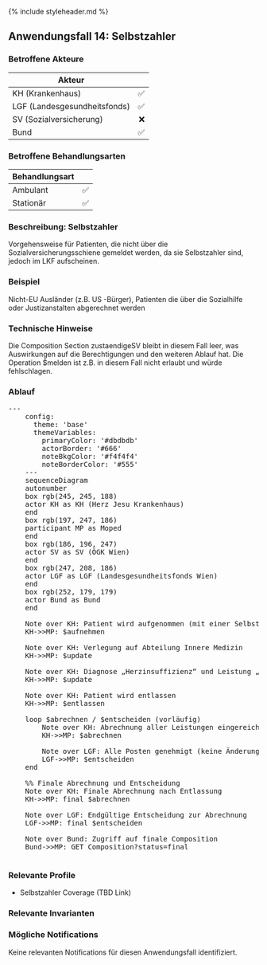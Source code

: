 {% include styleheader.md %}

## Anwendungsfall 14: Selbstzahler 

### Betroffene Akteure

| Akteur            |  |
|-------------------|--------------:|
| KH (Krankenhaus)  |      ✅ |
| LGF (Landesgesundheitsfonds) |  ✅ |
| SV (Sozialversicherung)      |  ❌  |
| Bund            |  ✅  |

### Betroffene Behandlungsarten

| Behandlungsart|  |
|-----------|----:|
| Ambulant  |  ✅ |
| Stationär |  ✅ |



### Beschreibung: Selbstzahler
Vorgehensweise für Patienten, die nicht über die Sozialversicherungsschiene gemeldet werden, da sie Selbstzahler sind, jedoch im LKF aufscheinen.  
 
### Beispiel
Nicht-EU Ausländer (z.B. US -Bürger), Patienten die über die Sozialhilfe oder Justizanstalten abgerechnet werden  

### Technische Hinweise
Die Composition Section zustaendigeSV bleibt in diesem Fall leer, was Auswirkungen auf die Berechtigungen und den weiteren Ablauf hat. Die Operation $melden ist z.B. in diesem Fall nicht erlaubt und würde fehlschlagen.


### Ablauf
<pre class="mermaid">
---
    config:
      theme: 'base'
      themeVariables:
        primaryColor: '#dbdbdb'         
        actorBorder: '#666'
        noteBkgColor: '#f4f4f4'
        noteBorderColor: '#555'
    ---
    sequenceDiagram
    autonumber
    box rgb(245, 245, 188)
    actor KH as KH (Herz Jesu Krankenhaus)
    end
    box rgb(197, 247, 186)
    participant MP as Moped
    end
    box rgb(186, 196, 247)
    actor SV as SV (ÖGK Wien)
    end
    box rgb(247, 208, 186)
    actor LGF as LGF (Landesgesundheitsfonds Wien)
    end
    box rgb(252, 179, 179) 
    actor Bund as Bund 
    end

    Note over KH: Patient wird aufgenommen (mit einer Selbstzahler-Coverage)
    KH->>MP: $aufnehmen 

    Note over KH: Verlegung auf Abteilung Innere Medizin
    KH->>MP: $update

    Note over KH: Diagnose „Herzinsuffizienz“ und Leistung „EKG“ erfasst 
    KH->>MP: $update

    Note over KH: Patient wird entlassen 
    KH->>MP: $entlassen

    loop $abrechnen / $entscheiden (vorläufig)
        Note over KH: Abrechnung aller Leistungen eingereicht 
        KH->>MP: $abrechnen

        Note over LGF: Alle Posten genehmigt (keine Änderungen)
        LGF->>MP: $entscheiden
    end 

    %% Finale Abrechnung und Entscheidung
    Note over KH: Finale Abrechnung nach Entlassung
    KH->>MP: final $abrechnen

    Note over LGF: Endgültige Entscheidung zur Abrechnung 
    LGF->>MP: final $entscheiden

    Note over Bund: Zugriff auf finale Composition
    Bund->>MP: GET Composition?status=final

</pre>

### Relevante Profile
- Selbstzahler Coverage (TBD Link)

### Relevante Invarianten

### Mögliche Notifications

Keine relevanten Notifications für diesen Anwendungsfall identifiziert.